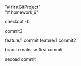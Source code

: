 "# firstGitProject"  
"# homework_6"  

checkout -b

commit3

feature/1 commit
feature/1 commit2

branch realease first commit


second commit